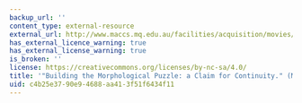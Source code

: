 ```yaml
---
backup_url: ''
content_type: external-resource
external_url: http://www.maccs.mq.edu.au/facilities/acquisition/movies/Buildingpuzzles.mov
has_external_licence_warning: true
has_external_license_warning: true
is_broken: ''
license: https://creativecommons.org/licenses/by-nc-sa/4.0/
title: '"Building the Morphological Puzzle: a Claim for Continuity." (MOV - 15.7MB)'
uid: c4b25e37-90e9-4688-aa41-3f51f6434f11
---
```


